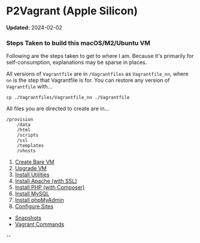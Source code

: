 # P2Vagrant (Apple Silicon)

**Updated:** 2024-02-02

### <a id="steps"></a> Steps Taken to build this macOS/M2/Ubuntu VM

Following are the steps taken to get to where I am. Because it's primarily for self-consumption, explanations may be sparse in places.

All versions of `Vagrantfile` are in `/Vagrantfiles` as `Vagrantfile_nn`, where `nn` is the step that Vagrantfile is for. You can restore any version of `Vagrantfile` with...

```
cp ./Vagrantfiles/Vagrantfile_nn ./Vagrantfile
```

All files you are directed to create are in...

```
/provision
	/data
	/html
	/scripts
	/ssl
	/templates
	/vhosts
```

01. [Create Bare VM](./docs/01_Create_Bare_VM.md)
02. [Upgrade VM](./docs/02_Upgrade_VM.md)
03. [Install Utilities](./docs/03_Install_Utilities.md)
04. [Install Apache (with SSL)](./docs/04_Install_Apache.md)
05. [Install PHP (with Composer)](./docs/05_Install_PHP.md)
06. [Install MySQL](./docs/06_Install_MySQL.md)
07. [Install phpMyAdmin](./docs/07_Install_phpMyAdmin.md)
08. [Configure Sites](./docs/08_Configure_Sites.md)

<!--
09. [Page Title](./docs/09_Page_Title.md)
10. [Page Title](./docs/10_Page_Title.md)
11. [Page Title](./docs/11_Page_Title.md)
12. [Page Title](./docs/12_Page_Title.md)
13. [Page Title](./docs/13_Page_Title.md)
14. [Page Title](./docs/14_Page_Title.md)
15. [Page Title](./docs/15_Page_Title.md)
-->

* [Snapshots](./docs/Snapshots.md)
* [Vagrant Commands](./docs/Commands.md)

--
